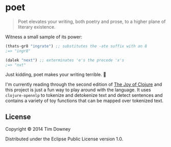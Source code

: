 # poet

> Poet elevates your writing, both poetry and prose, to a higher plane of literary existence.

Witness a small sample of its power:
```clojure
(thats-gr8 "ingrate") ;; substitutes the -ate suffix with an 8
;=> "ingr8"

(dalek "next") ;; exterminates 'e's the precede 'x's
;=> "nxt"
```


Just kidding, poet makes your writing terrible. :hankey:

I'm currently reading through the second edition of [The Joy of Clojure](http://www.manning.com/fogus2/) and this project is just a fun way to play around with the language.  It uses `clojure-opennlp` to tokenize and detokenize text and detect sentences and contains a variety of toy functions that can be mapped over tokenized text.

## License

Copyright © 2014 Tim Downey

Distributed under the Eclipse Public License version 1.0.
